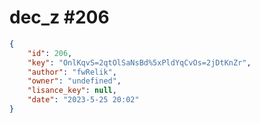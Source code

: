 
# dec_z #206
                
```JSON
{
    "id": 206,
    "key": "OnlKqvS=2qtOlSaNsBd%5xPldYqCvOs=2jDtKnZr",
    "author": "fwRelik",
    "owner": "undefined",
    "lisance_key": null,
    "date": "2023-5-25 20:02"
}
```
    